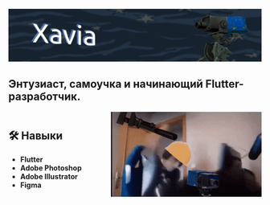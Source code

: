 ![баннер](assets/profile_banner.png)

Энтузиаст, самоучка и начинающий Flutter-разработчик.
---
<div style="display: grid; grid-template-columns: 1fr auto; align-items: center;">

  <div style="padding-right: 20px;">
    <h2>🛠 Навыки</h2>
    <ul>
      <li><strong>Flutter</strong></li>
      <li><strong>Adobe Photoshop</strong></li>
      <li><strong>Adobe Illustrator</strong></li>
      <li><strong>Figma</strong></li>
    </ul>
  </div>

  <div style="text-align: right;">
    <img src="assets/sentry-engineer.gif" alt="Sentry Engineer GIF" width="300">
  </div>
</div>




<!--
**XaviaFlutter/XaviaFlutter** is a ✨ _special_ ✨ repository because its `README.md` (this file) appears on your GitHub profile.

Here are some ideas to get you started:

- 🔭 I’m currently working on ...
- 🌱 I’m currently learning ...
- 👯 I’m looking to collaborate on ...
- 🤔 I’m looking for help with ...
- 💬 Ask me about ...
- 📫 How to reach me: ...
- 😄 Pronouns: ...
- ⚡ Fun fact: ...
-->

